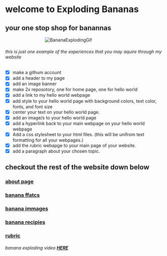 
# welcome to Exploding Bananas

## **your one stop shop for banannas**
‎ ‎ ‎ ‎ ‎ ‎ ‎ ‎ ‎ ‎ ‎ ‎ ‎ ‎ ‎ ‎ ‎ ‎ ‎ ‎ ‎ ‎ ‎ ‎ ‎ ‎ ‎ ‎ ‎ ‎ ‎ ‎ 
![BananaExplodingGif](https://i.makeagif.com/media/12-06-2015/f5WCKL.gif) 
###### this is just one example of the experiences that you may aquire through my website

- [x] make a githum account
- [x] add a header to my page
- [x] add an image banner
- [x] make 2x reposotory, one for home page, one for hello world
- [x] add a link to my hello world webpage
- [x] add style to your hello world page with background colors, text color, fonts, and font size
- [x] center your text on your hello world page.
- [x] add an image/s to your hello world page
- [x] add a hyperlink back to your main webpage on your hello world webpage
- [x] Add a css stylesheet to your html files. (this will be unifrom text formatting for all your webpages.)
- [x] add the rubric webapge to your main page of your website.
- [x] add a paragraph about your chosen topic.

## checkout the rest of the website down below
### [about page](https://explodingbananas.github.io/HelloWorld/)
### [banana ffatcs](https://explodingbananas.github.io/why-/)
### [banana immages](https://explodingbananas.github.io/catalog/)
### [banana recipies](https://explodingbananas.github.io/recipies/)

### [rubric](https://explodingbananas.github.io/rubric/)

###### banana exploding video [**HERE**](https://www.youtube.com/watch?v=s0Vw0I-PhcA)
